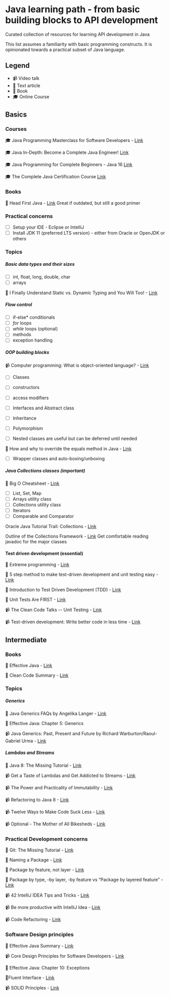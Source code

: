 # Java learning path - from basic building blocks to API development
Curated collection of resources for learning API development in Java

This list assumes a familiarity with basic programming constructs. It is opinionated towards a practical subset of Java language.

## Legend

- :video_camera: Video talk
- :newspaper: Text article
- :book: Book
- :mortar_board: Online Course​

## Basics

### Courses

:mortar_board: Java Programming Masterclass for Software Developers - [Link](https://www.udemy.com/course/java-the-complete-java-developer-course/)

:mortar_board: Java In-Depth: Become a Complete Java Engineer! [Link](https://www.udemy.com/course/java-in-depth-become-a-complete-java-engineer/)

:mortar_board: Java Programming for Complete Beginners - Java 16 [Link](https://www.udemy.com/course/java-programming-tutorial-for-beginners/)

:mortar_board: The Complete Java Certification Course [Link](https://www.udemy.com/course/master-practical-java-development/)

### Books

:book: Head First Java - [Link](https://www.amazon.in/Head-First-Java-Brain-Friendly-Guide/dp/8173666024) Great if outdated, but still a good primer

### Practical concerns

- [ ] Setup your IDE - Eclipse or IntelliJ
- [ ] Install JDK 11 (preferred LTS version) - either from Oracle or OpenJDK or others

### Topics

##### Basic data types and their sizes

- [ ] int, float, long, double, char
- [ ] arrays

:newspaper: I Finally Understand Static vs. Dynamic Typing and You Will Too! - [Link](https://hackernoon.com/i-finally-understand-static-vs-dynamic-typing-and-you-will-too-ad0c2bd0acc7)

##### Flow control 

- [ ] if-else* conditionals
- [ ] *for* loops
- [ ] *while* loops (optional)
- [ ] methods
- [ ] exception handling

##### OOP building blocks

:video_camera:  Computer programming: What is object-oriented language? - [Link](https://www.youtube.com/watch?v=SS-9y0H3Si8)

- [ ] Classes
- [ ] constructors
- [ ] access modifiers
- [ ] Interfaces and Abstract class
- [ ] Inheritance
- [ ] Polymorphism

- [ ] Nested classes are useful but can be deferred until needed

:newspaper: How and why to override the equals method in Java - [Link](http://users.csc.calpoly.edu/~gfisher/classes/102/info/howToOverrideEquals.html)

- [ ] Wrapper classes and auto-boxing/unboxing

##### Java Collections classes (important)

:newspaper: Big O Cheatsheet - [Link](https://www.bigocheatsheet.com/)

- [ ] List, Set, Map
- [ ] Arrays utility class
- [ ] Collections utility class
- [ ] Iterators
- [ ] Comparable and Comparator

Oracle Java Tutorial Trail: Collections - [Link](https://docs.oracle.com/javase/tutorial/collections/index.html)

Outline of the Collections Framework - [Link](https://docs.oracle.com/en/java/javase/11/docs/api/java.base/java/util/doc-files/coll-reference.html) Get comfortable reading javadoc for the major classes

#### Test driven development (essential)

:newspaper: Extreme programming - [Link](https://en.wikipedia.org/wiki/Extreme_programming)

:newspaper: 5 step method to make test-driven development and unit testing easy - [Link](https://codeutopia.net/blog/2016/10/10/5-step-method-to-make-test-driven-development-and-unit-testing-easy/)

:newspaper: Introduction to Test Driven Development (TDD) - [Link](http://agiledata.org/essays/tdd.html)

:newspaper: Unit Tests Are FIRST - [Link](https://pragprog.com/magazines/2012-01/unit-tests-are-first)

:video_camera: The Clean Code Talks -- Unit Testing - [Link](https://www.youtube.com/watch?v=wEhu57pih5w)

:video_camera: Test-driven development: Write better code in less time - [Link](https://www.youtube.com/watch?v=HhwElTL-mdI)

## Intermediate

### Books

:book: Effective Java - [Link](https://www.amazon.in/Effective-Java-Joshua-Bloch/dp/0134685997)

:book: Clean Code Summary - [Link](https://gist.github.com/wojteklu/73c6914cc446146b8b533c0988cf8d29)

### Topics

##### Generics

:newspaper: Java Generics FAQs by Angelika Langer - [Link](http://www.angelikalanger.com/GenericsFAQ/JavaGenericsFAQ.html)

:book: Effective Java: Chapter 5: Generics

:video_camera: Java Generics: Past, Present and Future by Richard Warburton/Raoul-Gabriel Urma - [Link](https://www.youtube.com/watch?v=LEAoMMEIUXk)

##### Lambdas and Streams

:newspaper: Java 8: The Missing Tutorial - [Link](https://github.com/shekhargulati/java8-the-missing-tutorial)

:video_camera: Get a Taste of Lambdas and Get Addicted to Streams - [Link](https://www.youtube.com/watch?v=1OpAgZvYXLQ)

:video_camera: The Power and Practicality of Immutability - [Link](https://www.youtube.com/watch?v=FQERMVABRrQ)

:video_camera: Refactoring to Java 8 - [Link](https://www.youtube.com/watch?v=NcetKbGayZY)

:video_camera: Twelve Ways to Make Code Suck Less - [Link](https://www.youtube.com/watch?v=nVZE53IYi4w)

:video_camera: Optional - The Mother of All Bikesheds - [Link](https://www.youtube.com/watch?v=Ej0sss6cq14)

### Practical Development concerns

:newspaper:  Git: The Missing Tutorial - [Link](https://github.com/shekhargulati/git-the-missing-tutorial/blob/master/README.md)

:newspaper: Naming a Package - [Link](https://docs.oracle.com/javase/tutorial/java/package/namingpkgs.html)

:newspaper: Package by feature, not layer - [Link](http://www.javapractices.com/topic/TopicAction.do;jsessionid=0BF4844350780B6F55476E1137FF4893?Id=205)

:newspaper: Package by type, -by layer, -by feature vs “Package by layered feature” - [Link](https://proandroiddev.com/package-by-type-by-layer-by-feature-vs-package-by-layered-feature-e59921a4dffa)

:video_camera:  42 IntelliJ IDEA Tips and Tricks - [Link](https://www.youtube.com/watch?v=eq3KiAH4IBI)

:video_camera: Be more productive with IntelliJ Idea - [Link](https://www.youtube.com/watch?v=CmPJzEqFS4s)

:video_camera: ​Code Refactoring - [Link](https://www.youtube.com/playlist?list=PLGLfVvz_LVvSuz6NuHAzpM52qKM6bPlCV)

### Software Design principles

:book: Effective Java Summary - [Link](https://github.com/HugoMatilla/Effective-JAVA-Summary)

:video_camera: Core Design Principles for Software Developers - [Link](https://www.youtube.com/watch?v=llGgO74uXMI)

:book: Effective Java: Chapter 10: Exceptions

:newspaper:Fluent Interface - [Link](https://martinfowler.com/bliki/FluentInterface.html)

:video_camera: SOLID Principles - [Link](https://www.youtube.com/playlist?list=PLdR9bD5hyZiiCr5pDs8tYmzHosz3tqIuD)



